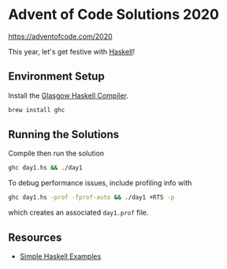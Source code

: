 # Advent of Code Solutions 2020

https://adventofcode.com/2020

This year, let's get festive with [Haskell](https://www.haskell.org/)!

## Environment Setup

Install the [Glasgow Haskell Compiler](https://www.haskell.org/ghc/).

```bash
brew install ghc
```

## Running the Solutions

Compile then run the solution

```bash
ghc day1.hs && ./day1
```

To debug performance issues, include profiling info with

```bash
ghc day1.hs -prof -fprof-auto && ./day1 +RTS -p
```

which creates an associated `day1.prof` file.

## Resources

- [Simple Haskell Examples](https://www.schoolofhaskell.com/school/to-infinity-and-beyond/pick-of-the-week/Simple%20examples)
